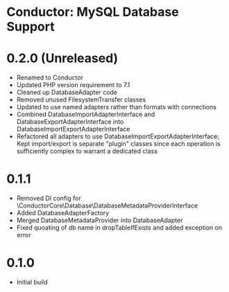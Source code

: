 Conductor: MySQL Database Support
============================================

# 0.2.0 (Unreleased)
- Renamed to Conductor
- Updated PHP version requirement to 7.1
- Cleaned up DatabaseAdapter code
- Removed unused FilesystemTransfer classes
- Updated to use named adapters rather than formats with connections
- Combined DatabaseImportAdapterInterface and DatabaseExportAdapterInterface into DatabaseImportExportAdapterInterface
- Refactored all adapters to use DatabaseImportExportAdapterInterface; Kept import/export is separate "plugin" classes
  since each operation is sufficiently complex to warrant a dedicated class

# 0.1.1
- Removed DI config for \ConductorCore\Database\DatabaseMetadataProviderInterface
- Added DatabaseAdapterFactory
- Merged DatabaseMetadataProvider into DatabaseAdapter
- Fixed quoating of db name in dropTableIfExists and added exception on error

# 0.1.0
- Initial build
